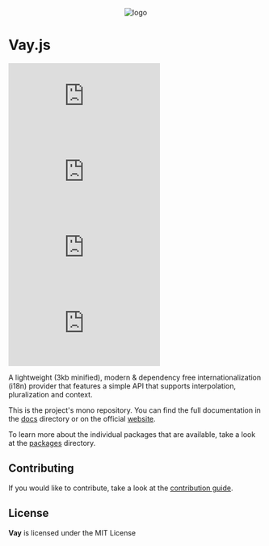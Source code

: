 <!-- @format -->

<p align="center">
    <img src="https://repository-images.githubusercontent.com/381157985/05895345-3bd0-4776-adf9-a74602953480" alt="logo"/>
</p>

# Vay.js

[![Npm package version](https://badgen.net/npm/v/vay.js)](https://www.npmjs.com/package/vay.js)[![Npm package total downloads](https://badgen.net/npm/dt/vay.js)](https://npmjs.com/package/vay.js)[![Npm package license](https://badgen.net/npm/license/vay.js)](https://npmjs.com/package/vay.js)[![Github tag](https://badgen.net/github/tag/iamsebastiandev/vay.js)](https://github.com/iamsebastiandev/vay.js/tags)

A lightweight (3kb minified), modern & dependency free internationalization (i18n) provider that features a simple API that supports interpolation, pluralization and context.

This is the project's mono repository. You can find the full documentation in the [docs](./docs/) directory or on the official [website](https://vayjs.dev).

To learn more about the individual packages that are available, take a look at the [packages](./packages/@vayjs/) directory.

## Contributing

If you would like to contribute, take a look at the [contribution guide](./contributing.md).

## License

**Vay** is licensed under the MIT License
